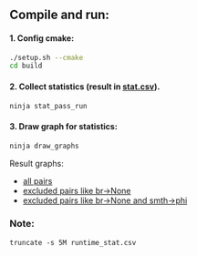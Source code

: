 ## Compile and run:

#### 1. Config cmake:
```bash
./setup.sh --cmake
cd build
```

#### 2. Collect statistics (result in [stat.csv](./artefacts/stat.csv)).
```bash
ninja stat_pass_run
```

#### 3. Draw graph for statistics:
```bash
ninja draw_graphs
```

Result graphs:
- [all pairs](./artefacts/statistics_all.png)
- [excluded pairs like br->None](./artefacts/statistics_no_nan.png)
- [excluded pairs like br->None and smth->phi](./artefacts/statistics_no_nan_no_phi.png)


### Note:
```
truncate -s 5M runtime_stat.csv
```
